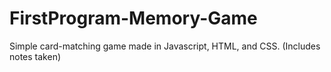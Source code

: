 # FirstProgram-Memory-Game
Simple card-matching game made in Javascript, HTML, and CSS. (Includes notes taken)
